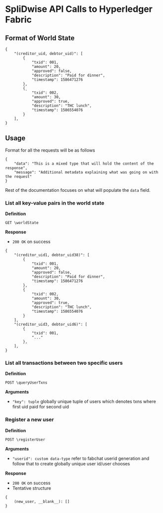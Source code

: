 # SpliDwise API Calls to Hyperledger Fabric

## Format of World State

```
{
	"(creditor_uid, debtor_uid)": [
		{
			"txid": 001,
			"amount": 20,
			"approved": false,
			"description": "Paid for dinner",
			"timestamp": 1586471276
		},
		{˛
			"txid": 002,
			"amount": 30,
			"approved": true,
			"description": "THC lunch",
			"timestamp": 1586554076
		}
	],
}
```

## Usage

Format for all the requests will be as follows
```
{
	"data": "This is a mixed type that will hold the content of the response",
	"message": "Additional metadata explaining what was going on with the request"
}
```

Rest of the documentation focuses on what will populate the `data` field.

### List all key-value pairs in the world state

**Definition**

`GET \worldState`

**Response**

- `200 OK` on success
```
{
	"(creditor_uid1, debtor_uid38)": [
		{
			"txid": 001,
			"amount": 20,
			"approved": false,
			"description": "Paid for dinner",
			"timestamp": 1586471276
		},
		{
			"txid": 002,
			"amount": 30,
			"approved": true,
			"description": "THC lunch",
			"timestamp": 1586554076
		}
	],
	"(creditor_uid3, debtor_uid6)": [
		{
			"txid": 001,
			"..."
		},
	],
}
```

### List all transactions between two specific users

**Definition**

`POST \queryUserTxns`

**Arguments**

- `"key": tuple` globally unique tuple of users which denotes txns where first uid paid for second uid

### Register a new user

**Definition**

`POST \registerUser`

**Arguments**

- `"userid": custom data-type` refer to fabchat userid generation and follow that to create globally unique user id/user chooses

**Response**

- `200 OK` on success
- Tentative structure
```
{
	(new_user, __blank__): []
}
```




